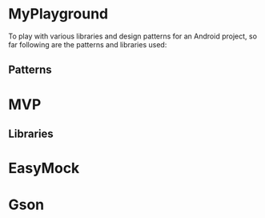 MyPlayground
============

To play with various libraries and design patterns for an Android project, so far following are the patterns and libraries used:

Patterns
--------
#  MVP


Libraries
--------
# EasyMock
# Gson
